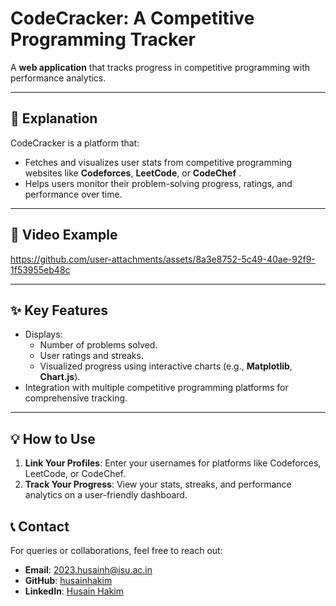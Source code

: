 # CodeCracker: A Competitive Programming Tracker

A **web application** that tracks progress in competitive programming with performance analytics.

---

## 📖 Explanation 
CodeCracker is a platform that:
- Fetches and visualizes user stats from competitive programming websites like **Codeforces**, **LeetCode**, or **CodeChef** .
- Helps users monitor their problem-solving progress, ratings, and performance over time.
  
---
## 🎥 Video Example

https://github.com/user-attachments/assets/8a3e8752-5c49-40ae-92f9-1f53955eb48c


---

## ✨ Key Features
- Displays:
  - Number of problems solved.
  - User ratings and streaks.
  - Visualized progress using interactive charts (e.g., **Matplotlib**, **Chart.js**).
- Integration with multiple competitive programming platforms for comprehensive tracking.

---
## 💡 How to Use
1. **Link Your Profiles**: Enter your usernames for platforms like Codeforces, LeetCode, or CodeChef.
2. **Track Your Progress**: View your stats, streaks, and performance analytics on a user-friendly dashboard.


## 📞 Contact
For queries or collaborations, feel free to reach out:
- **Email**: 2023.husainh@isu.ac.in
- **GitHub**: [husainhakim](https://github.com/husainhakim)
- **LinkedIn**: [Husain Hakim](https://www.linkedin.com/in/husainhakim/)
